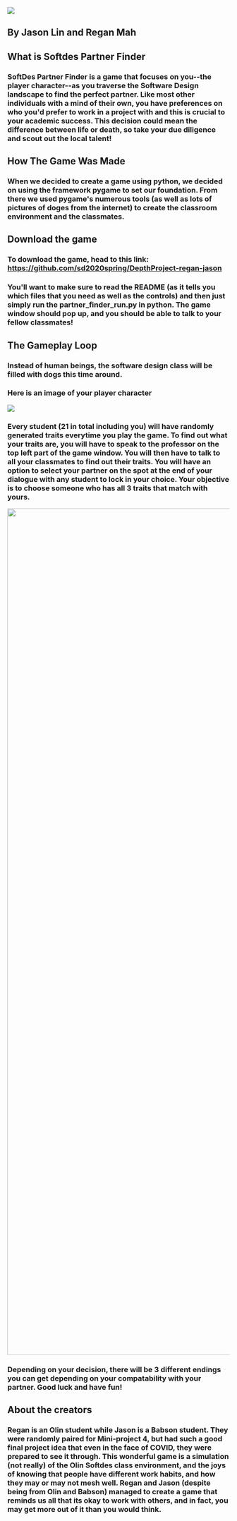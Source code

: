 ![](https://imgur.com/frLAQFq.png)

##          By Jason Lin and Regan Mah

## <strong>What is Softdes Partner Finder</strong>

### SoftDes Partner Finder is a game that focuses on you--the player character--as you traverse the Software Design landscape to find the perfect partner. Like most other individuals with a mind of their own, you have preferences on who you'd prefer to work in a project with and this is crucial to your academic success. This decision could mean the difference between life or death, so take your due diligence and scout out the local talent!

## <strong>How The Game Was Made</strong>

### When we decided to create a game using python, we decided on using the framework pygame to set our foundation. From there we used pygame's numerous tools (as well as lots of pictures of doges from the internet) to create the classroom environment and the classmates.

## <strong>Download the game</strong>

### To download the game, head to this link: https://github.com/sd2020spring/DepthProject-regan-jason
### You'll want to make sure to read the README (as it tells you which files that you need as well as the controls) and then just simply run the partner_finder_run.py in python. The game window should pop up, and you should be able to talk to your fellow classmates!

## <strong>The Gameplay Loop</strong>

### Instead of human beings, the software design class will be filled with dogs this time around. 
### Here is an image of your player character

![](https://imgur.com/S4vNPDy.png)

### Every student (21 in total including you) will have randomly generated traits everytime you play the game. To find out what your traits are, you will have to speak to the professor on the top left part of the game window. You will then have to talk to all your classmates to find out their traits. You will have an option to select your partner on the spot at the end of your dialogue with any student to lock in your choice. Your objective is to choose someone who has all 3 traits that match with yours.

<img src="https://media.giphy.com/media/d8K0RdR8FkhPwe9jtU/giphy.gif" width="1080" height="1920" />


### Depending on your decision, there will be 3 different endings you can get depending on your compatability with your partner. Good luck and have fun!

## <strong>About the creators</strong>

### Regan is an Olin student while Jason is a Babson student. They were randomly paired for Mini-project 4, but had such a good final project idea that even in the face of COVID, they were prepared to see it through. This wonderful game is a simulation (not really) of the Olin Softdes class environment, and the joys of knowing that people have different work habits, and how they may or may not mesh well. Regan and Jason (despite being from Olin and Babson) managed to create a game that reminds us all that its okay to work with others, and in fact, you may get more out of it than you would think.
